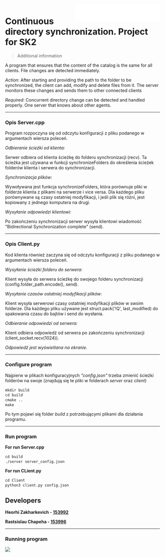 <img src="./images/put_logo_text.png" alt="Logo of the project" align="right">

# Continuous directory synchronization. Project for SK2
> Additional information

A program that ensures that the content of the catalog is the same for all clients. File changes are detected immediately.

*Action*: After starting and providing the path to the folder to be synchronized, the client can add, modify and delete files from it. The server monitors these changes and sends them to other connected clients

*Required*: Concurrent directory change can be detected and handled properly. One server that knows about other agents.

___

### Opis Server.cpp

Program rozpoczyna się od odczytu konfiguracji z pliku podanego w argumentach wiersza poleceń.

*Odbieranie ścieżki od klienta:*

Serwer odbiera od klienta ścieżkę do folderu synchronizacji (recv). Ta ścieżka jest używana w funkcji synchronizeFolders do określenia ścieżek folderów klienta i serwera do synchronizacji.

*Synchronizacja plików:*

Wywoływana jest funkcja synchronizeFolders, która porównuje pliki w folderze klienta z plikami na serwerze i vice versa. Dla każdego pliku porównywane są czasy ostatniej modyfikacji, i jeśli plik się różni, jest kopiowany z jednego komputera na drugi.

*Wysyłanie odpowiedzi klientowi:*

Po zakończeniu synchronizacji serwer wysyła klientowi wiadomość "Bidirectional Synchronization complete" (send).

---

### Opis Client.py

Kod klienta również zaczyna się od odczytu konfiguracji z pliku podanego w argumentach wiersza poleceń.

*Wysyłanie ścieżki folderu do serwera:*

Klient wysyła do serwera ścieżkę do swojego folderu synchronizacji (config.folder_path.encode(), send).

*Wysyłanie czasów ostatniej modyfikacji plików:*

Klient wysyła serwerowi czasy ostatniej modyfikacji plików w swoim folderze.
Dla każdego pliku używane jest struct.pack('!Q', last_modified) do spakowania czasu do bajtów i send do wysłania.

*Odbieranie odpowiedzi od serwera:*

Klient odbiera odpowiedź od serwera po zakończeniu synchronizacji (client_socket.recv(1024)).

*Odpowiedź jest wyświetlana na ekranie.*

---

### Configure program

Najpierw w plikach konfiguracyjnych *"config.json"* trzeba zmienić ścieżki folderów na swoje (znajdują się te pliki w folderach *server* oraz *client*)

```
mkdir build
cd build
cmake ..
make
```
Po tym pojawi się folder *build* z potrzebującymi plikami dla działania programu.

---

### Run program

**For run Server.cpp**

```
cd build
./server server_config.json
```

**For run CLient.py**
```
cd Client
python3 client.py config.json
```

## Developers
**Heorhi Zakharkevich - [153992](https://usosweb.put.poznan.pl/kontroler.php?_action=katalog2/osoby/pokazOsobe&os_id=107761)**

**Rastsislau Chapeha - [153996](https://usosweb.put.poznan.pl/kontroler.php?_action=katalog2/osoby/pokazOsobe&os_id=107765)**

---

### Running program

![](https://github.com/Irrisorr/folder_sync/blob/main/images/gif.gif)
